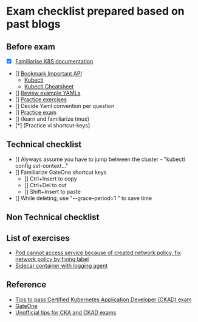 # Exam checklist prepared based on past blogs

## Before exam
- [x] [Familiarise K8S documentation](https://kubernetes.io/docs/home/)
- [] [Bookmark Important API](https://kubernetes.io/docs/home/)
  -  [Kubectl](https://kubernetes.io/docs/reference/generated/kubectl/kubectl-commands)
  -  [Kubectl Cheatsheet](https://kubernetes.io/docs/reference/kubectl/cheatsheet/)
- [] [Review example YAMLs](https://github.com/kubernetes/examples)
- [] [Practice exercises](https://github.com/dgkanatsios/CKAD-exercises)
- [] Decide Yaml convention per question
- [] [Practice exam](https://matthewpalmer.net/kubernetes-app-developer/articles/ckad-practice-exam.html)
- [] (learn and familiarize tmux)
- [*] [Practice vi shortcut-keys]

## Technical checklist
- [] Alyways assume you have to jump between the cluster - "kubectl config set-context..."
- [] Familiarize GateOne shortcut keys
  - [] Ctrl+Insert to copy
  - [] Ctrl+Del to cut
  - [] Shift+Insert to paste
- [] While deleting, use "--grace-period=1  " to save time


## Non Technical checklist



## List of exercises
* [Pod cannot access service because of created network policy, fix network policy by fixing label](https://kubernetes.io/docs/tasks/administer-cluster/declare-network-policy/)
* [Sidecar container with logging  agent](https://kubernetes.io/docs/concepts/cluster-administration/logging/#sidecar-container-with-a-logging-agent)


## Reference
* [Tips to pass Certified Kubernetes Application Developer (CKAD) exam](https://medium.com/chotot/tips-tricks-to-pass-certified-kubernetes-application-developer-ckad-exam-67c9e1b32e6e)
* [GateOne](https://github.com/liftoff/GateOne/)
* [Unofficial tips for CKA and CKAD exams](https://unofficialism.info/posts/unofficial-tips-for-cka-and-ckad-exams/)
